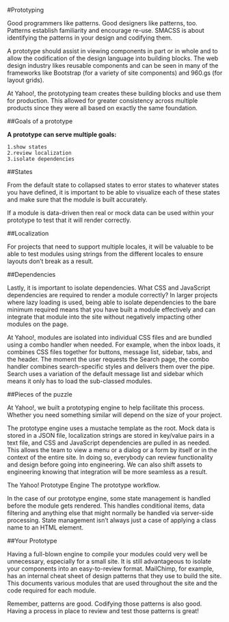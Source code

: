 #Prototyping

Good programmers like patterns. Good designers like patterns, too. Patterns establish familiarity and encourage re-use. SMACSS is about identifying the patterns in your design and codifying them.

A prototype should assist in viewing components in part or in whole and to allow the codification of the design language into building blocks. The web design industry likes reusable components and can be seen in many of the frameworks like Bootstrap (for a variety of site components) and 960.gs (for layout grids).

At Yahoo!, the prototyping team creates these building blocks and use them for production. This allowed for greater consistency across multiple products since they were all based on exactly the same foundation.

##Goals of a prototype

**A prototype can serve multiple goals:**

    1.show states
    2.review localization
    3.isolate dependencies

##States

From the default state to collapsed states to error states to whatever states you have defined, it is important to be able to visualize each of these states and make sure that the module is built accurately.

If a module is data-driven then real or mock data can be used within your prototype to test that it will render correctly.

##Localization

For projects that need to support multiple locales, it will be valuable to be able to test modules using strings from the different locales to ensure layouts don’t break as a result.

##Dependencies

Lastly, it is important to isolate dependencies. What CSS and JavaScript dependencies are required to render a module correctly? In larger projects where lazy loading is used, being able to isolate dependencies to the bare minimum required means that you have built a module effectively and can integrate that module into the site without negatively impacting other modules on the page.

At Yahoo!, modules are isolated into individual CSS files and are bundled using a combo handler when needed. For example, when the inbox loads, it combines CSS files together for buttons, message list, sidebar, tabs, and the header. The moment the user requests the Search page, the combo handler combines search-specific styles and delivers them over the pipe. Search uses a variation of the default message list and sidebar which means it only has to load the sub-classed modules.

##Pieces of the puzzle

At Yahoo!, we built a prototyping engine to help facilitate this process. Whether you need something similar will depend on the size of your project.

The prototype engine uses a mustache template as the root. Mock data is stored in a JSON file, localization strings are stored in key/value pairs in a text file, and CSS and JavaScript dependencies are pulled in as needed. This allows the team to view a menu or a dialog or a form by itself or in the context of the entire site. In doing so, everybody can review functionality and design before going into engineering. We can also shift assets to engineering knowing that integration will be more seamless as a result.

The Yahoo! Prototype Engine
The prototype workflow.

In the case of our prototype engine, some state management is handled before the module gets rendered. This handles conditional items, data filtering and anything else that might normally be handled via server-side processing. State management isn’t always just a case of applying a class name to an HTML element.

##Your Prototype

Having a full-blown engine to compile your modules could very well be unnecessary, especially for a small site. It is still advantageous to isolate your components into an easy-to-review format. MailChimp, for example, has an internal cheat sheet of design patterns that they use to build the site. This documents various modules that are used throughout the site and the code required for each module.

Remember, patterns are good. Codifying those patterns is also good. Having a process in place to review and test those patterns is great!
